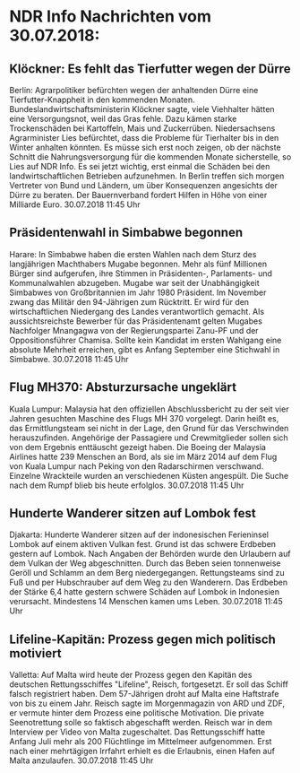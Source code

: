 # NDR Info Nachrichten vom 30.07.2018:


## Klöckner: Es fehlt das Tierfutter wegen der Dürre
Berlin: Agrarpolitiker befürchten wegen der anhaltenden Dürre eine Tierfutter-Knappheit in den kommenden Monaten. Bundeslandwirtschaftsministerin Klöckner sagte, viele Viehhalter hätten eine Versorgungsnot, weil das Gras fehle. Dazu kämen starke Trockenschäden bei Kartoffeln, Mais und Zuckerrüben. Niedersachsens Agrarminister Lies befürchtet, dass die Probleme für Tierhalter bis in den Winter anhalten könnten. Es müsse sich erst noch zeigen, ob der nächste Schnitt die Nahrungsversorgung für die kommenden Monate sicherstelle, so Lies auf NDR Info. Es sei jetzt wichtig, erst einmal die Schäden bei den landwirtschaftlichen Betrieben aufzunehmen. In Berlin treffen sich morgen Vertreter von Bund und Ländern, um über Konsequenzen angesichts der Dürre zu beraten. Der Bauernverband fordert Hilfen in Höhe von einer Milliarde Euro. 30.07.2018 11:45 Uhr 

## Präsidentenwahl in Simbabwe begonnen
Harare: In Simbabwe haben die ersten Wahlen nach dem Sturz des langjährigen Machthabers Mugabe begonnen. Mehr als fünf Millionen Bürger sind aufgerufen, ihre Stimmen in Präsidenten-, Parlaments- und Kommunalwahlen abzugeben. Mugabe war seit der Unabhängigkeit Simbabwes von Großbritannien im Jahr 1980 Präsident. Im November zwang das Militär den 94-Jährigen zum Rücktritt. Er wird für den wirtschaftlichen Niedergang des Landes verantwortlich gemacht. Als aussichtsreichste Bewerber für das Präsidentenamt gelten Mugabes Nachfolger Mnangagwa von der Regierungspartei Zanu-PF und der Oppositionsführer Chamisa. Sollte kein Kandidat im ersten Wahlgang eine absolute Mehrheit erreichen, gibt es Anfang September eine Stichwahl in Simbabwe. 30.07.2018 11:45 Uhr 

## Flug MH370: Absturzursache ungeklärt
Kuala Lumpur:	Malaysia hat den offiziellen Abschlussbericht zu der seit vier Jahren gesuchten Maschine des Flugs MH 370 vorgelegt. Darin heißt es, das Ermittlungsteam sei nicht in der Lage, den Grund für das Verschwinden herauszufinden. Angehörige der Passagiere und Crewmitglieder sollen sich von dem Ergebnis enttäuscht gezeigt haben. Die Boeing der Malaysia Airlines hatte 239 Menschen an Bord, als sie im März 2014 auf dem Flug von Kuala Lumpur nach Peking von den Radarschirmen verschwand. Einzelne Wrackteile wurden an verschiedenen Küsten angespült. Die Suche nach dem Rumpf blieb bis heute erfolglos. 30.07.2018 11:45 Uhr 

## Hunderte Wanderer sitzen auf Lombok fest
Djakarta:	Hunderte Wanderer sitzen auf der indonesischen Ferieninsel Lombok auf einem aktiven Vulkan fest. Grund ist das schwere Erdbeben gestern auf Lombok. Nach Angaben der Behörden wurde den Urlaubern auf dem Vulkan der Weg abgeschnitten. Durch das Beben seien tonnenweise Geröll und Schlamm an dem Berg niedergegangen. Rettungsteams sind zu Fuß und per Hubschrauber auf dem Weg zu den Wanderern. Das Erdbeben der Stärke 6,4 hatte gestern schwere Schäden auf Lombok in Indonesien verursacht. Mindestens 14 Menschen kamen ums Leben. 30.07.2018 11:45 Uhr 

## Lifeline-Kapitän: Prozess gegen mich politisch motiviert
Valletta: Auf Malta wird heute der Prozess gegen den Kapitän des deutschen Rettungsschiffes "Lifeline", Reisch, fortgesetzt. Er soll das Schiff falsch registriert haben. Dem 57-Jährigen droht auf Malta eine Haftstrafe von bis zu einem Jahr. Reisch sagte im Morgenmagazin von ARD und ZDF, er vermute hinter dem Prozess eine politische Motivation. Die private Seenotrettung solle so faktisch abgeschafft werden. Reisch war in dem Interview per Video von Malta zugeschaltet. Das Rettungsschiff hatte Anfang Juli mehr als 200 Flüchtlinge im Mittelmeer aufgenommen. Erst nach einer mehrtägigen Irrfahrt erhielt es die Erlaubnis, einen Hafen auf Malta anzulaufen. 30.07.2018 11:45 Uhr 
